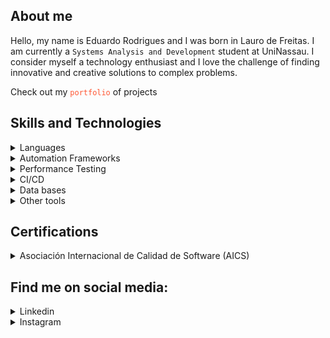 ## About me
Hello, my name is Eduardo Rodrigues and I was born in Lauro de Freitas. I am currently a `Systems Analysis and Development` student at UniNassau. I consider myself a technology enthusiast and I love the challenge of finding innovative and creative solutions to complex problems.

Check out my <a href="https://edurodrigues.vercel.app/" target="_blank" rel="noopener noreferrer" style="text-decoration: none; color: #ff5733;">`portfolio`</a> of projects

## Skills and Technologies

<details>
  <summary>
    <a>Languages</a>
  </summary>

  <a name="language"></a>
  
  - Python
</details>

<details>
  <summary>
    <a>Automation Frameworks</a>
  </summary>

  <a name="framework"></a>
  
  - Robot Framework
</details>

<details>
  <summary>
    <a>Performance Testing</a>
  </summary>

  <a name="performance"></a>
  
  - JMeter
  - K6
</details>

<details>
  <summary>
    <a>CI/CD</a>
  </summary>

  <a name="cicd"></a>
  
  - Git
  - GitHub Action
  - Azure DevOps
  - GitLab
</details>

<details>
  <summary>
    <a>Data bases</a>
  </summary>

  <a name="database"></a>
  
  - NoSQL: MongoDB
  - SQL: MySQL and PostgreSQL
</details>

<details>
  <summary>
    <a>Other tools</a>
  </summary>

  <a name="tools"></a>
  
  - Postman
  - Pentaho
  - Azure Data Studio
</details>

## Certifications

<details>
  <summary>
    <a>Asociación Internacional de Calidad de Software (AICS)</a>
  </summary>

  <a name="aics"></a>
  
  - [Acesse o certificado digital](https://edurodrigues.vercel.app/Certificados-AICS)
</details>

## Find me on social media:

<details>
  <summary>
    <a>Linkedin</a>
  </summary>

  <a name="linkedin"></a>
  
  - [Meu Linkedin](https://www.linkedin.com/in/eduardo-rodrigues-368870293/)
</details>

<details>
  <summary>
    <a>Instagram</a>
  </summary>

  <a name="instagram"></a>
  
  - [Meu Instagram](https://www.instagram.com/eduuuardorodrigues/)
</details>
